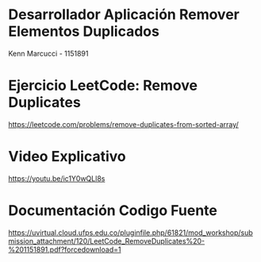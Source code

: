 # Desarrollador Aplicación Remover Elementos Duplicados

Kenn Marcucci - 1151891



# Ejercicio LeetCode: Remove Duplicates

https://leetcode.com/problems/remove-duplicates-from-sorted-array/



# Video Explicativo

https://youtu.be/ic1Y0wQLl8s



# Documentación Codigo Fuente

https://uvirtual.cloud.ufps.edu.co/pluginfile.php/61821/mod_workshop/submission_attachment/120/LeetCode_RemoveDuplicates%20-%201151891.pdf?forcedownload=1
